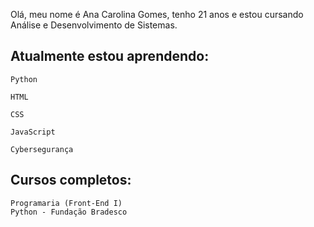 Olá, meu nome é Ana Carolina Gomes, tenho 21 anos e estou cursando Análise e Desenvolvimento de Sistemas.

## Atualmente estou aprendendo:     
  
    Python 
    
    HTML

    CSS

    JavaScript

    Cybersegurança
    
## Cursos completos:

    Programaria (Front-End I)
    Python - Fundação Bradesco
